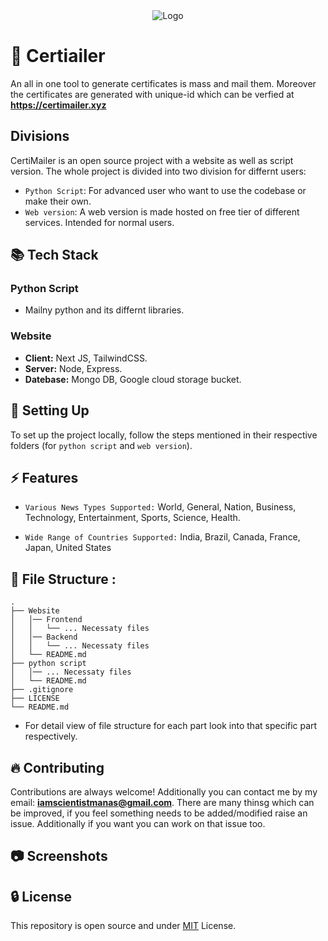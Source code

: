 <div align="center">
  <img src="" alt="Logo">
</div>

# 🔰 Certiailer

An all in one tool to generate certificates is mass and mail them. Moreover the certificates are generated with unique-id which can be verfied at **https://certimailer.xyz**

## Divisions

CertiMailer is an open source project with a website as well as script version. The whole project is divided into two division for differnt users:
- `Python Script`: For advanced user who want to use the codebase or make their own.
- `Web version`: A web version is made hosted on free tier of different services. Intended for normal users.

## 📚 Tech Stack

### Python Script

- Mailny python and its differnt libraries.

### Website
- **Client:** Next JS, TailwindCSS.
- **Server:** Node, Express.
- **Datebase:** Mongo DB, Google cloud storage bucket.



## 🔨 Setting Up

To set up the project locally, follow the steps mentioned in their respective folders (for `python script` and `web version`).

## ⚡ Features

- `Various News Types Supported:` World, General, Nation, Business, Technology, Entertainment, Sports, Science, Health.

- `Wide Range of Countries Supported:` India, Brazil, Canada, France, Japan, United States

## 📁 File Structure :

```
.
├── Website 
│   │── Frontend
│   │   └── ... Necessaty files
│   │── Backend
│   │   └── ... Necessaty files
│   └── README.md
├── python script
│   │── ... Necessaty files
│   └── README.md
├── .gitignore
├── LICENSE
└── README.md
```
- For detail view of file structure for each part look into that specific part respectively.

## 🔥 Contributing

Contributions are always welcome! Additionally you can contact me by my email: **iamscientistmanas@gmail.com**. There are many thinsg which can be improved, if you feel something needs to be added/modified raise an issue. Additionally if you want you can work on that issue too.

## 📷 Screenshots



## 🔒 License

This repository is open source and under [MIT](https://choosealicense.com/licenses/mit/) License.
